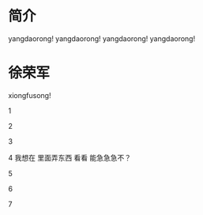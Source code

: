 # 简介
yangdaorong!
yangdaorong!
yangdaorong!
yangdaorong!

徐荣军
=======

xiongfusong!

1

2

3

4 我想在 里面弄东西 看看 能急急急不？

5

6

7
